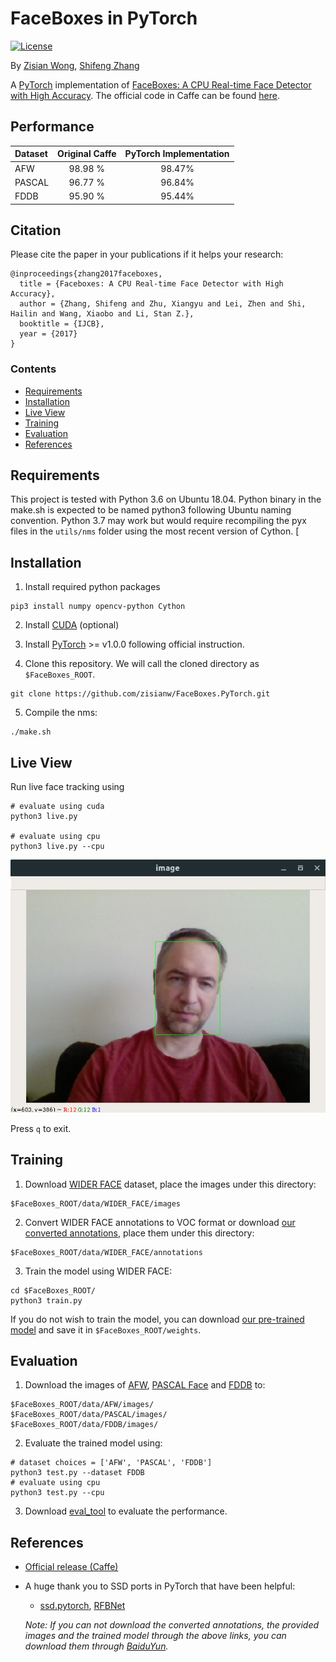 # FaceBoxes in PyTorch

[![License](https://img.shields.io/badge/license-BSD-blue.svg)](LICENSE)

By [Zisian Wong](https://github.com/zisianw), [Shifeng Zhang](http://www.cbsr.ia.ac.cn/users/sfzhang/)

A [PyTorch](https://pytorch.org/) implementation of [FaceBoxes: A CPU Real-time Face Detector with High Accuracy](https://arxiv.org/abs/1708.05234). The official code in Caffe can be found [here](https://github.com/sfzhang15/FaceBoxes).

## Performance
| Dataset | Original Caffe | PyTorch Implementation |
|:-|:-:|:-:|
| AFW | 98.98 % | 98.47% |
| PASCAL | 96.77 % | 96.84% |
| FDDB | 95.90 % | 95.44% |

## Citation
Please cite the paper in your publications if it helps your research:

    @inproceedings{zhang2017faceboxes,
      title = {Faceboxes: A CPU Real-time Face Detector with High Accuracy},
      author = {Zhang, Shifeng and Zhu, Xiangyu and Lei, Zhen and Shi, Hailin and Wang, Xiaobo and Li, Stan Z.},
      booktitle = {IJCB},
      year = {2017}
    }

### Contents
- [Requirements](#requirements)
- [Installation](#installation)
- [Live View](#live-view)
- [Training](#training)
- [Evaluation](#evaluation)
- [References](#references)

## Requirements

This project is tested with Python 3.6 on Ubuntu 18.04. Python binary in the make.sh is expected to be named python3 following Ubuntu naming convention. Python 3.7 may work but would require recompiling the pyx files in the `utils/nms` folder using the most recent version of Cython. [

## Installation
1. Install required python packages
```Shell
pip3 install numpy opencv-python Cython
```
2. Install [CUDA](https://developer.nvidia.com/cuda-downloads) (optional)

3. Install [PyTorch](https://pytorch.org/) >= v1.0.0 following official instruction.

4. Clone this repository. We will call the cloned directory as `$FaceBoxes_ROOT`.
```Shell
git clone https://github.com/zisianw/FaceBoxes.PyTorch.git
```

5. Compile the nms:
```Shell
./make.sh
``` 

## Live View

Run live face tracking using
```Shell
# evaluate using cuda
python3 live.py

# evaluate using cpu
python3 live.py --cpu
```
![Live View](https://raw.githubusercontent.com/tmaila/FaceBoxes.PyTorch/master/img/LiveView.png)

Press `q` to exit.

## Training
1. Download [WIDER FACE](http://mmlab.ie.cuhk.edu.hk/projects/WIDERFace/index.html) dataset, place the images under this directory:
  ```Shell
  $FaceBoxes_ROOT/data/WIDER_FACE/images
  ```
2. Convert WIDER FACE annotations to VOC format or download [our converted annotations](https://drive.google.com/open?id=1-s4QCu_v76yNwR-yXMfGqMGgHQ30WxV2), place them under this directory:
  ```Shell
  $FaceBoxes_ROOT/data/WIDER_FACE/annotations
  ```

3. Train the model using WIDER FACE:
  ```Shell
  cd $FaceBoxes_ROOT/
  python3 train.py
  ```

If you do not wish to train the model, you can download [our pre-trained model](https://drive.google.com/open?id=128m1QasIwQRkrY-Eb5Epi-ShXnrZWUCQ) and save it in `$FaceBoxes_ROOT/weights`.


## Evaluation
1. Download the images of [AFW](https://drive.google.com/open?id=1Kl2Cjy8IwrkYDwMbe_9DVuAwTHJ8fjev), [PASCAL Face](https://drive.google.com/open?id=1p7dDQgYh2RBPUZSlOQVU4PgaSKlq64ik) and [FDDB](https://drive.google.com/open?id=17t4WULUDgZgiSy5kpCax4aooyPaz3GQH) to:
```Shell
$FaceBoxes_ROOT/data/AFW/images/
$FaceBoxes_ROOT/data/PASCAL/images/
$FaceBoxes_ROOT/data/FDDB/images/
```

2. Evaluate the trained model using:
```Shell
# dataset choices = ['AFW', 'PASCAL', 'FDDB']
python3 test.py --dataset FDDB
# evaluate using cpu
python3 test.py --cpu
```

3. Download [eval_tool](https://bitbucket.org/marcopede/face-eval) to evaluate the performance.
    
## References
- [Official release (Caffe)](https://github.com/sfzhang15/FaceBoxes)
- A huge thank you to SSD ports in PyTorch that have been helpful:
  * [ssd.pytorch](https://github.com/amdegroot/ssd.pytorch), [RFBNet](https://github.com/ruinmessi/RFBNet)

  _Note: If you can not download the converted annotations, the provided images and the trained model through the above links, you can download them through [BaiduYun](https://pan.baidu.com/s/1HoW3wbldnbmgW2PS4i4Irw)._
